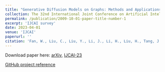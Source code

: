 ```yaml
---
title: "Generative Diffusion Models on Graphs: Methods and Applications"
collection: The 32nd International Joint Conference on Artificial Intelligence (IJCAI)
permalink: /publication/2009-10-01-paper-title-number-1
excerpt: 'IJCAI survey'
date: 2023-04-01
venue: 'IJCAI'
paperurl: ''
citation: 'Fan, W., Liu, C., Liu, Y., Li, J., Li, H., Liu, H., Tang, J. and Li, Q., 2023. Generative diffusion models on graphs: Methods and applications. arXiv preprint arXiv:2302.02591.'
---
```


Download paper here: [arXiv](https://arxiv.org/abs/2302.02591), [IJCAI-23](https://www.ijcai.org/proceedings/2023/0751.pdf)

[GitHub project reference](https://github.com/ChengyiLIU-cs/Generative-Diffusion-Models-on-Graphs)

